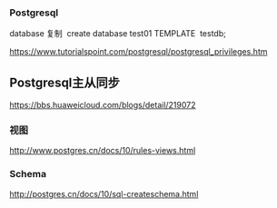 
### Postgresql
database 复制 
create database test01 TEMPLATE  testdb;

https://www.tutorialspoint.com/postgresql/postgresql_privileges.htm

## Postgresql主从同步
https://bbs.huaweicloud.com/blogs/detail/219072

### 视图
http://www.postgres.cn/docs/10/rules-views.html

### Schema
http://postgres.cn/docs/10/sql-createschema.html


